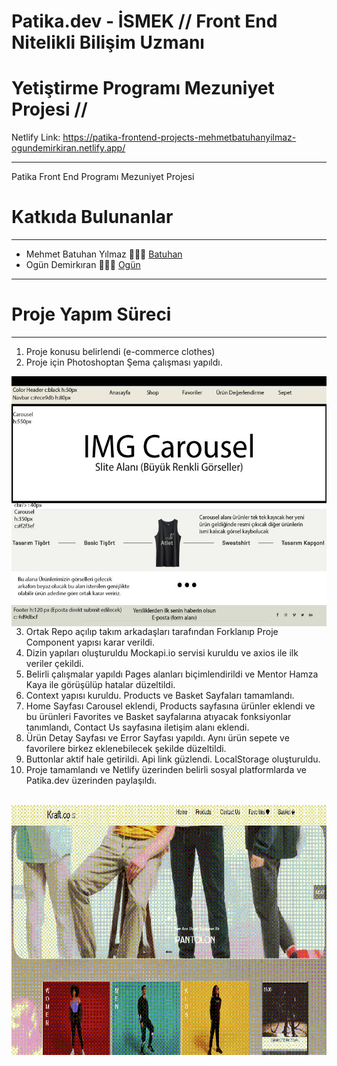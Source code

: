 # Patika.dev - İSMEK // Front End Nitelikli Bilişim Uzmanı

# Yetiştirme Programı Mezuniyet Projesi //

Netlify Link: https://patika-frontend-projects-mehmetbatuhanyilmaz-ogundemirkiran.netlify.app/

---

Patika Front End Programı Mezuniyet Projesi 

# Katkıda Bulunanlar

---

- Mehmet Batuhan Yılmaz 👨🏻‍💻 [Batuhan](https://github.com/mehmetbatuhanyilmaz)
- Ogün Demirkıran 👨🏻‍💻 [Ogün](https://github.com/ogundemirkiran)

---

# Proje Yapım Süreci

---

1. Proje konusu belirlendi (e-commerce clothes)
2. Proje için Photoshoptan Şema çalışması yapıldı. <br/>

<img alt="photoshopsheme" src="./src/images/E-Commerce_Deneme.jpg" 
        style="float: left; width:650px; height:400px;" />

3. Ortak Repo açılıp takım arkadaşları tarafından Forklanıp Proje Component yapısı karar verildi.
4. Dizin yapıları oluşturuldu Mockapi.io servisi kuruldu ve axios ile ilk veriler çekildi.
5. Belirli çalışmalar yapıldı Pages alanları biçimlendirildi ve Mentor Hamza Kaya ile görüşülüp hatalar düzeltildi.
6. Context yapısı kuruldu. Products ve Basket Sayfaları tamamlandı.
7. Home Sayfası Carousel eklendi, Products sayfasına ürünler eklendi ve bu ürünleri Favorites ve Basket sayfalarına atıyacak fonksiyonlar tanımlandı, Contact Us sayfasına iletişim alanı eklendi.
8. Ürün Detay Sayfası ve Error Sayfası yapıldı. Aynı ürün sepete ve favorilere birkez eklenebilecek şekilde düzeltildi.
9. Buttonlar aktif hale getirildi. Api link güzlendi. LocalStorage oluşturuldu.
10. Proje tamamlandı ve Netlify üzerinden belirli sosyal platformlarda ve Patika.dev üzerinden paylaşıldı.
<br/>
<img alt="gif" src="./src/gif/ReactApp.gif" 
        style="float: left; width:650px; height:400px;" />
